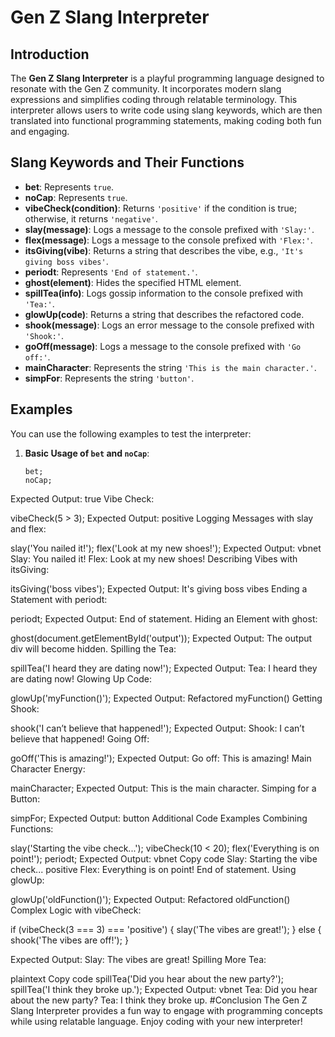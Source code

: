 # Gen Z Slang Interpreter

## Introduction
The **Gen Z Slang Interpreter** is a playful programming language designed to resonate with the Gen Z community. It incorporates modern slang expressions and simplifies coding through relatable terminology. This interpreter allows users to write code using slang keywords, which are then translated into functional programming statements, making coding both fun and engaging.

## Slang Keywords and Their Functions
- **bet**: Represents `true`.
- **noCap**: Represents `true`.
- **vibeCheck(condition)**: Returns `'positive'` if the condition is true; otherwise, it returns `'negative'`.
- **slay(message)**: Logs a message to the console prefixed with `'Slay:'`.
- **flex(message)**: Logs a message to the console prefixed with `'Flex:'`.
- **itsGiving(vibe)**: Returns a string that describes the vibe, e.g., `'It's giving boss vibes'`.
- **periodt**: Represents `'End of statement.'`.
- **ghost(element)**: Hides the specified HTML element.
- **spillTea(info)**: Logs gossip information to the console prefixed with `'Tea:'`.
- **glowUp(code)**: Returns a string that describes the refactored code.
- **shook(message)**: Logs an error message to the console prefixed with `'Shook:'`.
- **goOff(message)**: Logs a message to the console prefixed with `'Go off:'`.
- **mainCharacter**: Represents the string `'This is the main character.'`.
- **simpFor**: Represents the string `'button'`.

## Examples
You can use the following examples to test the interpreter:

1. **Basic Usage of `bet` and `noCap`**:
   ```plaintext
   bet;
   noCap;
Expected Output: true
Vibe Check:

vibeCheck(5 > 3);
Expected Output: positive
Logging Messages with slay and flex:

slay('You nailed it!');
flex('Look at my new shoes!');
Expected Output:
vbnet
Slay: You nailed it!
Flex: Look at my new shoes!
Describing Vibes with itsGiving:

itsGiving('boss vibes');
Expected Output: It's giving boss vibes
Ending a Statement with periodt:

periodt;
Expected Output: End of statement.
Hiding an Element with ghost:

ghost(document.getElementById('output'));
Expected Output: The output div will become hidden.
Spilling the Tea:

spillTea('I heard they are dating now!');
Expected Output: Tea: I heard they are dating now!
Glowing Up Code:

glowUp('myFunction()');
Expected Output: Refactored myFunction()
Getting Shook:

shook('I can’t believe that happened!');
Expected Output: Shook: I can’t believe that happened!
Going Off:

goOff('This is amazing!');
Expected Output: Go off: This is amazing!
Main Character Energy:

mainCharacter;
Expected Output: This is the main character.
Simping for a Button:

simpFor;
Expected Output: button
Additional Code Examples
Combining Functions:

slay('Starting the vibe check...');
vibeCheck(10 < 20);
flex('Everything is on point!');
periodt;
Expected Output:
vbnet
Copy code
Slay: Starting the vibe check...
positive
Flex: Everything is on point!
End of statement.
Using glowUp:

glowUp('oldFunction()');
Expected Output: Refactored oldFunction()
Complex Logic with vibeCheck:

if (vibeCheck(3 === 3) === 'positive') {
    slay('The vibes are great!');
} else {
    shook('The vibes are off!');
}

Expected Output: Slay: The vibes are great!
Spilling More Tea:

plaintext
Copy code
spillTea('Did you hear about the new party?');
spillTea('I think they broke up.');
Expected Output:
vbnet
Tea: Did you hear about the new party?
Tea: I think they broke up.
#Conclusion
The Gen Z Slang Interpreter provides a fun way to engage with programming concepts while using relatable language. Enjoy coding with your new interpreter!
